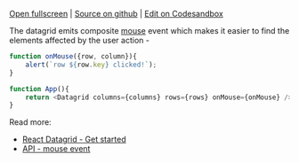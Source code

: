 
[Open fullscreen](/events/) | [Source on github](https://github.com/activewidgets/react/tree/master/examples/events) | [Edit on Codesandbox](https://codesandbox.io/s/github/activewidgets/react/tree/master/examples/events)

The datagrid emits composite [mouse](https://docs.activewidgets.com/api/datagrid/mouse-event/) event 
which makes it easier to find the elements affected by the user action -

```js
function onMouse({row, column}){
    alert(`row ${row.key} clicked!`);
}

function App(){
    return <Datagrid columns={columns} rows={rows} onMouse={onMouse} />
}
```

Read more:

- [React Datagrid - Get started](https://docs.activewidgets.com/guide/env/react/#user-events)
- [API - mouse event](https://docs.activewidgets.com/api/datagrid/mouse-event/)